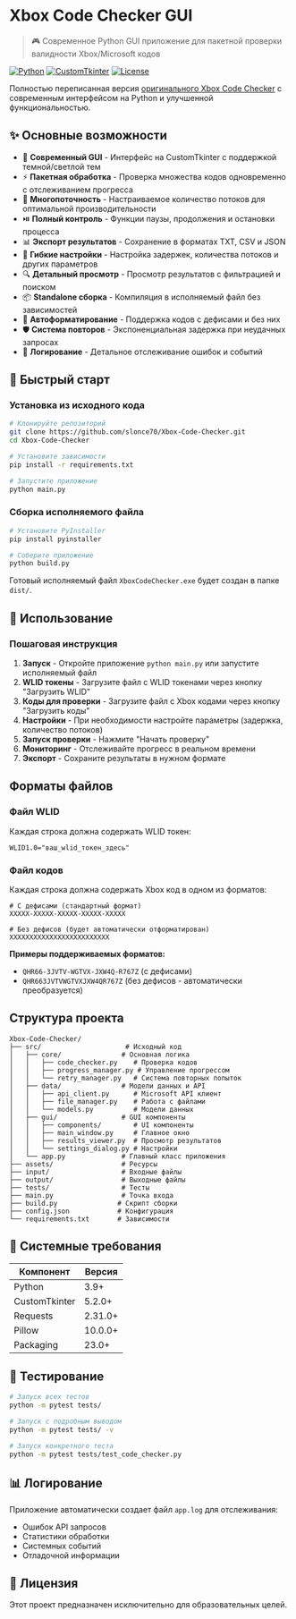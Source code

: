 # Xbox Code Checker GUI

> 🎮 Современное Python GUI приложение для пакетной проверки валидности Xbox/Microsoft кодов

[![Python](https://img.shields.io/badge/Python-3.9+-blue.svg)](https://python.org)
[![CustomTkinter](https://img.shields.io/badge/CustomTkinter-5.2.0+-green.svg)](https://github.com/TomSchimansky/CustomTkinter)
[![License](https://img.shields.io/badge/License-MIT-green.svg)](#лицензия)

Полностью переписанная версия [оригинального Xbox Code Checker](https://github.com/Tainted06/Xbox-Code-Checker) с современным интерфейсом на Python и улучшенной функциональностью.

## ✨ Основные возможности

- 🎨 **Современный GUI** - Интерфейс на CustomTkinter с поддержкой темной/светлой тем
- ⚡ **Пакетная обработка** - Проверка множества кодов одновременно с отслеживанием прогресса
- 🔄 **Многопоточность** - Настраиваемое количество потоков для оптимальной производительности
- ⏯️ **Полный контроль** - Функции паузы, продолжения и остановки процесса
- 📊 **Экспорт результатов** - Сохранение в форматах TXT, CSV и JSON
- 🔧 **Гибкие настройки** - Настройка задержек, количества потоков и других параметров
- 🔍 **Детальный просмотр** - Просмотр результатов с фильтрацией и поиском
- 📦 **Standalone сборка** - Компиляция в исполняемый файл без зависимостей
- 🔄 **Автоформатирование** - Поддержка кодов с дефисами и без них
- 🛡️ **Система повторов** - Экспоненциальная задержка при неудачных запросах
- 📝 **Логирование** - Детальное отслеживание ошибок и событий

## 🚀 Быстрый старт

### Установка из исходного кода

```bash
# Клонируйте репозиторий
git clone https://github.com/slonce70/Xbox-Code-Checker.git
cd Xbox-Code-Checker

# Установите зависимости
pip install -r requirements.txt

# Запустите приложение
python main.py
```

### Сборка исполняемого файла

```bash
# Установите PyInstaller
pip install pyinstaller

# Соберите приложение
python build.py
```

Готовый исполняемый файл `XboxCodeChecker.exe` будет создан в папке `dist/`.

## 📖 Использование

### Пошаговая инструкция

1. **Запуск** - Откройте приложение `python main.py` или запустите исполняемый файл
2. **WLID токены** - Загрузите файл с WLID токенами через кнопку "Загрузить WLID"
3. **Коды для проверки** - Загрузите файл с Xbox кодами через кнопку "Загрузить коды"
4. **Настройки** - При необходимости настройте параметры (задержка, количество потоков)
5. **Запуск проверки** - Нажмите "Начать проверку"
6. **Мониторинг** - Отслеживайте прогресс в реальном времени
7. **Экспорт** - Сохраните результаты в нужном формате



## Форматы файлов

### Файл WLID
Каждая строка должна содержать WLID токен:
```
WLID1.0="ваш_wlid_токен_здесь"
```

### Файл кодов
Каждая строка должна содержать Xbox код в одном из форматов:
```
# С дефисами (стандартный формат)
XXXXX-XXXXX-XXXXX-XXXXX-XXXXX

# Без дефисов (будет автоматически отформатирован)
XXXXXXXXXXXXXXXXXXXXXXXXX
```

**Примеры поддерживаемых форматов:**
- `QHR66-3JVTV-WGTVX-JXW4Q-R767Z` (с дефисами)
- `QHR663JVTVWGTVXJXW4QR767Z` (без дефисов - автоматически преобразуется)

## Структура проекта

```
Xbox-Code-Checker/
├── src/                     # Исходный код
│   ├── core/               # Основная логика
│   │   ├── code_checker.py    # Проверка кодов
│   │   ├── progress_manager.py # Управление прогрессом
│   │   └── retry_manager.py   # Система повторных попыток
│   ├── data/               # Модели данных и API
│   │   ├── api_client.py      # Microsoft API клиент
│   │   ├── file_manager.py    # Работа с файлами
│   │   └── models.py          # Модели данных
│   ├── gui/                # GUI компоненты
│   │   ├── components/        # UI компоненты
│   │   ├── main_window.py     # Главное окно
│   │   ├── results_viewer.py  # Просмотр результатов
│   │   └── settings_dialog.py # Настройки
│   └── app.py              # Главный класс приложения
├── assets/                 # Ресурсы
├── input/                  # Входные файлы
├── output/                 # Выходные файлы
├── tests/                  # Тесты
├── main.py                 # Точка входа
├── build.py               # Скрипт сборки
├── config.json            # Конфигурация
└── requirements.txt       # Зависимости
```

## 🔧 Системные требования

| Компонент | Версия |
|-----------|--------|
| Python | 3.9+ |
| CustomTkinter | 5.2.0+ |
| Requests | 2.31.0+ |
| Pillow | 10.0.0+ |
| Packaging | 23.0+ |

## 🧪 Тестирование

```bash
# Запуск всех тестов
python -m pytest tests/

# Запуск с подробным выводом
python -m pytest tests/ -v

# Запуск конкретного теста
python -m pytest tests/test_code_checker.py
```

## 📊 Логирование

Приложение автоматически создает файл `app.log` для отслеживания:
- Ошибок API запросов
- Статистики обработки
- Системных событий
- Отладочной информации

## 📄 Лицензия

Этот проект предназначен исключительно для образовательных целей.